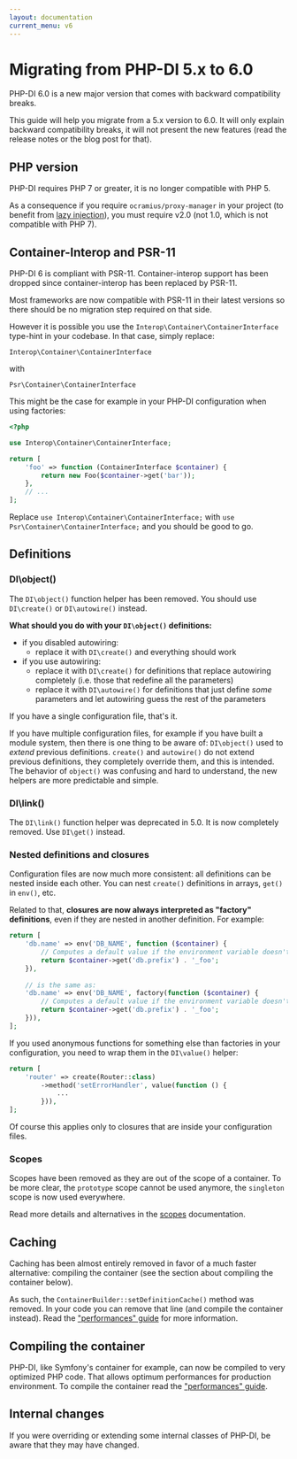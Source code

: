 ```yaml
---
layout: documentation
current_menu: v6
---
```


# Migrating from PHP-DI 5.x to 6.0

PHP-DI 6.0 is a new major version that comes with backward compatibility breaks.

This guide will help you migrate from a 5.x version to 6.0. It will only explain backward compatibility breaks, it will not present the new features (read the release notes or the blog post for that).

## PHP version

PHP-DI requires PHP 7 or greater, it is no longer compatible with PHP 5.

As a consequence if you require `ocramius/proxy-manager` in your project (to benefit from [lazy injection](../lazy-injection.md)), you must require v2.0 (not 1.0, which is not compatible with PHP 7).

## Container-Interop and PSR-11

PHP-DI 6 is compliant with PSR-11. Container-interop support has been dropped since container-interop has been replaced by PSR-11.

Most frameworks are now compatible with PSR-11 in their latest versions so there should be no migration step required on that side.

However it is possible you use the `Interop\Container\ContainerInterface` type-hint in your codebase. In that case, simply replace:

```
Interop\Container\ContainerInterface
```

with

```
Psr\Container\ContainerInterface
```

This might be the case for example in your PHP-DI configuration when using factories:

```php
<?php

use Interop\Container\ContainerInterface;

return [
    'foo' => function (ContainerInterface $container) {
        return new Foo($container->get('bar'));
    },
    // ...
];
```

Replace `use Interop\Container\ContainerInterface;` with `use Psr\Container\ContainerInterface;` and you should be good to go.

## Definitions

### DI\object()

The `DI\object()` function helper has been removed. You should use `DI\create()` or `DI\autowire()` instead.

**What should you do with your `DI\object()` definitions:**

- if you disabled autowiring:
    - replace it with `DI\create()` and everything should work
- if you use autowiring:
    - replace it with `DI\create()` for definitions that replace autowiring completely (i.e. those that redefine all the parameters)
    - replace it with `DI\autowire()` for definitions that just define *some* parameters and let autowiring guess the rest of the parameters

If you have a single configuration file, that's it.

If you have multiple configuration files, for example if you have built a module system, then there is one thing to be aware of: `DI\object()` used to *extend* previous definitions. `create()` and `autowire()` do not extend previous definitions, they completely override them, and this is intended. The behavior of `object()` was confusing and hard to understand, the new helpers are more predictable and simple.

### DI\link()

The `DI\link()` function helper was deprecated in 5.0. It is now completely removed. Use `DI\get()` instead.

### Nested definitions and closures

Configuration files are now much more consistent: all definitions can be nested inside each other. You can nest `create()` definitions in arrays, `get()` in `env()`, etc.

Related to that, **closures are now always interpreted as "factory" definitions**, even if they are nested in another definition. For example:

```php
return [
    'db.name' => env('DB_NAME', function ($container) {
        // Computes a default value if the environment variable doesn't exist
        return $container->get('db.prefix') . '_foo';
    }),
    
    // is the same as:
    'db.name' => env('DB_NAME', factory(function ($container) {
        // Computes a default value if the environment variable doesn't exist
        return $container->get('db.prefix') . '_foo';
    })),
];
```

If you used anonymous functions for something else than factories in your configuration, you need to wrap them in the `DI\value()` helper:

```php
return [
    'router' => create(Router::class)
        ->method('setErrorHandler', value(function () {
            ...
        })),
];
```

Of course this applies only to closures that are inside your configuration files.

### Scopes

Scopes have been removed as they are out of the scope of a container. To be more clear, the `prototype` scope cannot be used anymore, the `singleton` scope is now used everywhere.

Read more details and alternatives in the [scopes](../scopes.md) documentation.

## Caching

Caching has been almost entirely removed in favor of a much faster alternative: compiling the container (see the section about compiling the container below).

As such, the `ContainerBuilder::setDefinitionCache()` method was removed. In your code you can remove that line (and compile the container instead). Read the ["performances" guide](../performances.md) for more information.

## Compiling the container

PHP-DI, like Symfony's container for example, can now be compiled to very optimized PHP code. That allows optimum performances for production environment. To compile the container read the ["performances" guide](../performances.md).

## Internal changes

If you were overriding or extending some internal classes of PHP-DI, be aware that they may have changed.
